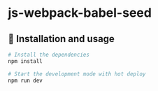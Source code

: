 # js-webpack-babel-seed

## :wrench: Installation and usage

```bash
# Install the dependencies
npm install

# Start the development mode with hot deploy
npm run dev
```
